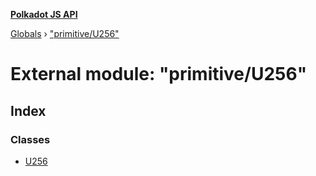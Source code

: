 **[Polkadot JS API](../README.md)**

[Globals](../globals.md) › [&quot;primitive/U256&quot;](_primitive_u256_.md)

# External module: "primitive/U256"

## Index

### Classes

* [U256](../classes/_primitive_u256_.u256.md)